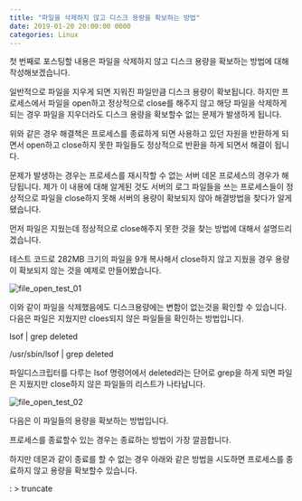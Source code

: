 ```yaml
---
title: "파일을 삭제하지 않고 디스크 용량을 확보하는 방법"
date: 2019-01-20 20:00:00 0000
categories: Linux
---
```


 첫 번째로 포스팅할 내용은 파일을 삭제하지 않고 디스크 용량을 확보하는 방법에 대해 작성해보겠습니다.

일반적으로 파일을 지우게 되면 지워진 파일만큼 디스크 용량이 확보됩니다. 하지만 프로세스에서 파일을 open하고 정상적으로 close를 해주지 않고 해당 파일을 삭제하게 되는 경우 파일을 지우더라도 디스크 용량을 확보할수 없는 문제가 발생하게 됩니다.

위와 같은 경우 해결책은 프로세스를 종료하게 되면 사용하고 있던 자원을 반환하게 되면서 open하고 close하지 못한 파일들도 정상적으로 반환을 하게 되면서 해결이 됩니다.

문제가 발생하는 경우는 프로세스를 재시작할 수 없는 서버 데몬 프로세스의 경우가 해당됩니다. 제가 이 내용에 대해 알게된 것도 서버의 로그 파일들을 쓰는 프로세스들이 정상적으로 파일을 close하지 못해 서버의 용량이 확보되지 않아 해결방법을 찾다가 알게 됐습니다.

먼저 파일은 지웠는데 정상적으로 close해주지 못한 것을 찾는 방법에 대해서 설명드리겠습니다.


테스트 코드로 282MB 크기의 파일을 9개 복사해서 close하지 않고 지웠을 경우 용량이 확보되지 않는 것을 예제로 만들어봤습니다.

![file_open_test_01](https://user-images.githubusercontent.com/34617490/51439639-892acd80-1d00-11e9-8999-85ee9dfee7f7.PNG)

이와 같이 파일을 삭제했음에도 디스크용량에는 변함이 없는것을 확인할 수 있습니다. 
다음은 파일은 지웠지만 cloes되지 않은 파일들을 확인하는 방법입니다.

lsof \| grep deleted

/usr/sbin/lsof \| grep deleted 

파일디스크립터를 다루는 lsof 명령어에서 deleted라는 단어로 grep을 하게 되면 파일은 지웠지만 close하지 않은 파일들의 리스트가 나타납니다.

![file_open_test_02](https://user-images.githubusercontent.com/34617490/51439650-a2337e80-1d00-11e9-8834-cdd5ff67f1e7.PNG)




다음은 이 파일들의 용량을 확보하는 방법입니다.

프로세스를 종료할수 있는 경우는 종료하는 방법이 가장 깔끔합니다.


하지만 데몬과 같이 종료를 할 수 없는 경우 아래와 같은 방법을 시도하면 프로세스를 종료하지 않고 용량을 확보할수 있습니다.

: > truncate 






